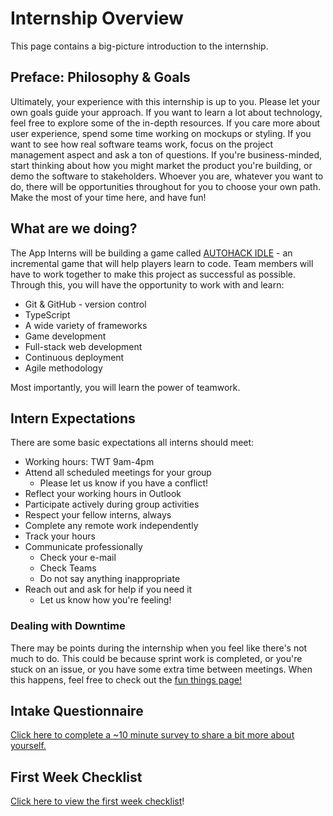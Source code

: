 # Internship Overview
This page contains a big-picture introduction to the internship.

## Preface: Philosophy & Goals
Ultimately, your experience with this internship is up to you. Please let your own goals guide your approach. If you want to learn a lot about technology, feel free to explore some of the in-depth resources. If you care more about user experience, spend some time working on mockups or styling. If you want to see how real software teams work, focus on the project management aspect and ask a ton of questions. If you're business-minded, start thinking about how you might market the product you're building, or demo the software to stakeholders. Whoever you are, whatever you want to do, there will be opportunities throughout for you to choose your own path. Make the most of your time here, and have fun!

## What are we doing?
The App Interns will be building a game called [AUTOHACK IDLE](ProjectInformation.md) - an incremental game that will help players learn to code. Team members will have to work together to make this project as successful as possible. Through this, you will have the opportunity to work with and learn:

- Git & GitHub - version control
- TypeScript
- A wide variety of frameworks
- Game development
- Full-stack web development
- Continuous deployment
- Agile methodology

Most importantly, you will learn the power of teamwork.

## Intern Expectations
There are some basic expectations all interns should meet:

- Working hours: TWT 9am-4pm
- Attend all scheduled meetings for your group
  - Please let us know if you have a conflict!
- Reflect your working hours in Outlook
- Participate actively during group activities
- Respect your fellow interns, always
- Complete any remote work independently
- Track your hours
- Communicate professionally
  - Check your e-mail
  - Check Teams
  - Do not say anything inappropriate
- Reach out and ask for help if you need it
  - Let us know how you're feeling!

### Dealing with Downtime
There may be points during the internship when you feel like there's not much to do. This could be because sprint work is completed, or you're stuck on an issue, or you have some extra time between meetings. When this happens, feel free to check out the [fun things page!](FunThings.md)

## Intake Questionnaire
[Click here to complete a ~10 minute survey to share a bit more about yourself.](https://forms.office.com/r/SKDKwh56uP)

## First Week Checklist
[Click here to view the first week checklist](FirstWeekChecklist.md)!
